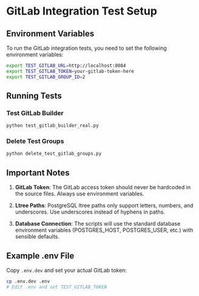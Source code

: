 # GitLab Integration Test Setup

## Environment Variables

To run the GitLab integration tests, you need to set the following environment variables:

```bash
export TEST_GITLAB_URL=http://localhost:8084
export TEST_GITLAB_TOKEN=your-gitlab-token-here
export TEST_GITLAB_GROUP_ID=2
```

## Running Tests

### Test GitLab Builder
```bash
python test_gitlab_builder_real.py
```

### Delete Test Groups
```bash
python delete_test_gitlab_groups.py
```

## Important Notes

1. **GitLab Token**: The GitLab access token should never be hardcoded in the source files. Always use environment variables.

2. **Ltree Paths**: PostgreSQL ltree paths only support letters, numbers, and underscores. Use underscores instead of hyphens in paths.

3. **Database Connection**: The scripts will use the standard database environment variables (POSTGRES_HOST, POSTGRES_USER, etc.) with sensible defaults.

## Example .env File

Copy `.env.dev` and set your actual GitLab token:

```bash
cp .env.dev .env
# Edit .env and set TEST_GITLAB_TOKEN
```